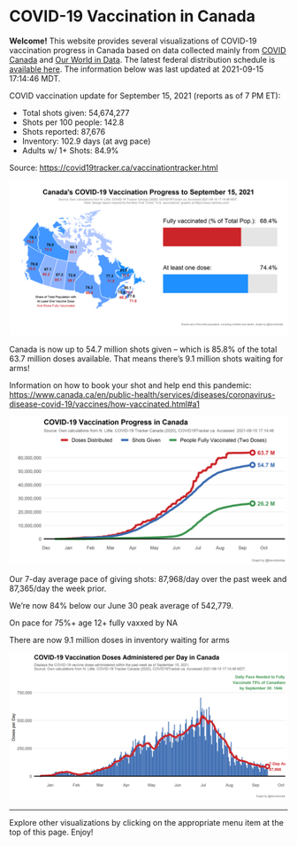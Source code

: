 COVID-19 Vaccination in Canada
==============================

**Welcome!** This website provides several visualizations of COVID-19
vaccination progress in Canada based on data collected mainly from
[COVID Canada](https://covid19tracker.ca/vaccinationtracker.html) and
[Our World in Data](https://ourworldindata.org/covid-vaccinations). The
latest federal distribution schedule is [available
here](https://www.canada.ca/en/public-health/services/diseases/2019-novel-coronavirus-infection/prevention-risks/covid-19-vaccine-treatment/vaccine-rollout.html).
The information below was last updated at 2021-09-15 17:14:46 MDT.

COVID vaccination update for September 15, 2021 (reports as of 7 PM ET):

-   Total shots given: 54,674,277
-   Shots per 100 people: 142.8
-   Shots reported: 87,676
-   Inventory: 102.9 days (at avg pace)
-   Adults w/ 1+ Shots: 84.9%

Source:
<a href="https://covid19tracker.ca/vaccinationtracker.html" class="uri">https://covid19tracker.ca/vaccinationtracker.html</a>

![](Plots/plot_main.png)

Canada is now up to 54.7 million shots given – which is 85.8% of the
total 63.7 million doses available. That means there’s 9.1 million shots
waiting for arms!

Information on how to book your shot and help end this pandemic:
<a href="https://www.canada.ca/en/public-health/services/diseases/coronavirus-disease-covid-19/vaccines/how-vaccinated.html#a1" class="uri">https://www.canada.ca/en/public-health/services/diseases/coronavirus-disease-covid-19/vaccines/how-vaccinated.html#a1</a>

![](Plots/plot_total.png)

Our 7-day average pace of giving shots: 87,968/day over the past week
and 87,365/day the week prior.

We’re now 84% below our June 30 peak average of 542,779.

On pace for 75%+ age 12+ fully vaxxed by NA

There are now 9.1 million doses in inventory waiting for arms

![](Plots/pace_national.png)

------------------------------------------------------------------------

Explore other visualizations by clicking on the appropriate menu item at
the top of this page. Enjoy!
